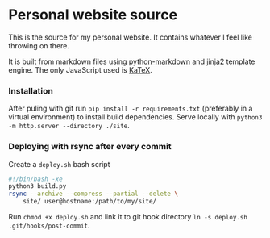 # Personal website source
This is the source for my personal website. It contains whatever I feel like throwing on there.

It is built from markdown files using [python-markdown](https://pypi.org/project/Markdown/) and
[jinja2](https://pypi.org/project/Jinja2/) template engine. The only JavaScript used is [KaTeX](https://katex.org/).

### Installation
After puling with git run `pip install -r requirements.txt` (preferably in a virtual environment) to install build dependencies.
Serve locally with `python3 -m http.server --directory ./site`.

### Deploying with rsync after every commit
Create a `deploy.sh` bash script 
```bash
#!/bin/bash -xe
python3 build.py
rsync --archive --compress --partial --delete \
    site/ user@hostname:/path/to/my/site/
```
Run `chmod +x deploy.sh` and link it to git hook directory `ln -s deploy.sh .git/hooks/post-commit`.
